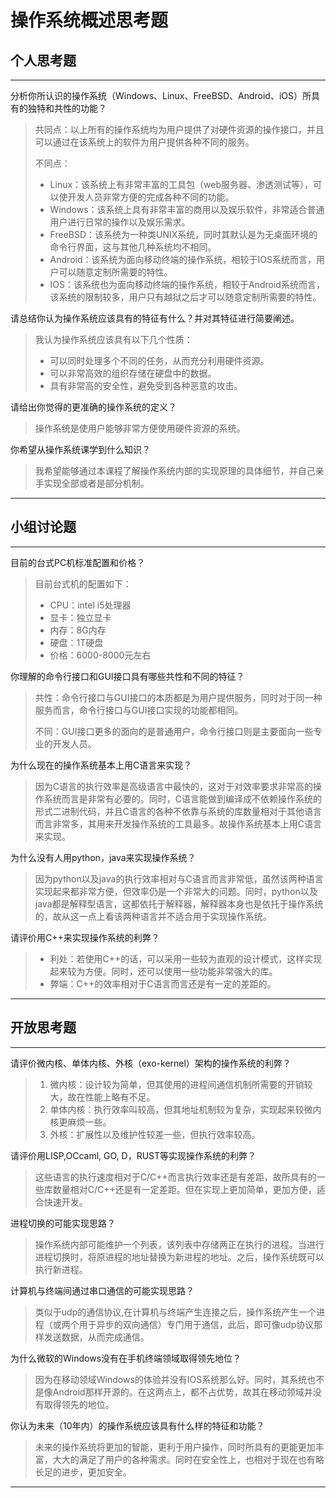 # 操作系统概述思考题

## 个人思考题

---

分析你所认识的操作系统（Windows、Linux、FreeBSD、Android、iOS）所具有的独特和共性的功能？

> 共同点：以上所有的操作系统均为用户提供了对硬件资源的操作接口，并且可以通过在该系统上的软件为用户提供各种不同的服务。
>
> 不同点：
>   - Linux：该系统上有非常丰富的工具包（web服务器、渗透测试等），可以使开发人员非常方便的完成各种不同的功能。
>   - Windows：该系统上具有非常丰富的商用以及娱乐软件，非常适合普通用户进行日常的操作以及娱乐需求。
>   - FreeBSD：该系统为一种类UNIX系统，同时其默认是为无桌面环境的命令行界面，这与其他几种系统均不相同。
>   - Android：该系统为面向移动终端的操作系统，相较于IOS系统而言，用户可以随意定制所需要的特性。
>   - IOS：该系统也为面向移动终端的操作系统，相较于Android系统而言，该系统的限制较多，用户只有越狱之后才可以随意定制所需要的特性。

请总结你认为操作系统应该具有的特征有什么？并对其特征进行简要阐述。

> 我认为操作系统应该具有以下几个性质：
>   - 可以同时处理多个不同的任务，从而充分利用硬件资源。
>   - 可以非常高效的组织存储在硬盘中的数据。
>   - 具有非常高的安全性，避免受到各种恶意的攻击。

请给出你觉得的更准确的操作系统的定义？

>   操作系统是使用户能够非常方便使用硬件资源的系统。

你希望从操作系统课学到什么知识？

>   我希望能够通过本课程了解操作系统内部的实现原理的具体细节，并自己亲手实现全部或者是部分机制。

---

## 小组讨论题

---

目前的台式PC机标准配置和价格？

> 目前台式机的配置如下：
>   - CPU：intel i5处理器
>   - 显卡：独立显卡
>   - 内存：8G内存
>   - 硬盘：1T硬盘
>   - 价格：6000-8000元左右

你理解的命令行接口和GUI接口具有哪些共性和不同的特征？

> 共性：命令行接口与GUI接口的本质都是为用户提供服务，同时对于同一种服务而言，命令行接口与GUI接口实现的功能都相同。
>
> 不同：GUI接口更多的面向的是普通用户，命令行接口则是主要面向一些专业的开发人员。

为什么现在的操作系统基本上用C语言来实现？

>  因为C语言的执行效率是高级语言中最快的，这对于对效率要求非常高的操作系统而言是非常有必要的。同时，C语言能做到编译成不依赖操作系统的形式二进制代码，并且C语言的各种不依靠与系统的库数量相对于其他语言而言非常多，其用来开发操作系统的工具最多。故操作系统基本上用C语言来实现。

为什么没有人用python，java来实现操作系统？

>  因为python以及java的执行效率相对与C语言而言非常低，虽然该两种语言实现起来都非常方便，但效率仍是一个非常大的问题。同时，python以及java都是解释型语言，这都依托于解释器，解释器本身也是依托于操作系统的，故从这一点上看该两种语言并不适合用于实现操作系统。

请评价用C++来实现操作系统的利弊？

>   - 利处：若使用C++的话，可以采用一些较为直观的设计模式，这样实现起来较为方便。同时，还可以使用一些功能非常强大的库。
>   - 弊端：C++的效率相对于C语言而言还是有一定的差距的。  

---

## 开放思考题

---

请评价微内核、单体内核、外核（exo-kernel）架构的操作系统的利弊？

>  1. 微内核：设计较为简单，但其使用的进程间通信机制所需要的开销较大，故在性能上略有不足。
>  2. 单体内核：执行效率叫较高，但其地址机制较为复杂，实现起来较微内核更麻烦一些。
>  3. 外核：扩展性以及维护性较差一些，但执行效率较高。

请评价用LISP,OCcaml, GO, D，RUST等实现操作系统的利弊？

>  这些语言的执行速度相对于C/C++而言执行效率还是有差距，故所具有的一些库数量相对C/C++还是有一定差距。但在实现上更加简单，更加方便，适合快速开发。

进程切换的可能实现思路？

>  操作系统内部可能维护一个列表，该列表中存储两正在执行的进程。当进行进程切换时，将原进程的地址替换为新进程的地址。之后，操作系统既可以执行新进程。

计算机与终端间通过串口通信的可能实现思路？

>  类似于udp的通信协议,在计算机与终端产生连接之后，操作系统产生一个进程（或两个用于异步的双向通信）专门用于通信，此后，即可像udp协议那样发送数据，从而完成通信。

为什么微软的Windows没有在手机终端领域取得领先地位？

>  因为在移动领域Windows的体验并没有IOS系统那么好。同时，其系统也不是像Android那样开源的。在这两点上，都不占优势，故其在移动领域并没有取得领先的地位。

你认为未来（10年内）的操作系统应该具有什么样的特征和功能？

>  未来的操作系统将更加的智能，更利于用户操作，同时所具有的更能更加丰富，大大的满足了用户的各种需求。同时在安全性上，也相对于现在也有略长足的进步，更加安全。

---
